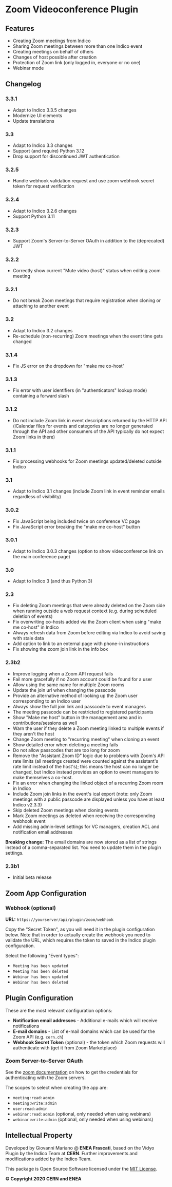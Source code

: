 # Zoom Videoconference Plugin

## Features

 * Creating Zoom meetings from Indico
 * Sharing Zoom meetings between more than one Indico event
 * Creating meetings on behalf of others
 * Changes of host possible after creation
 * Protection of Zoom link (only logged in, everyone or no one)
 * Webinar mode

## Changelog

### 3.3.1

- Adapt to Indico 3.3.5 changes
- Modernize UI elements
- Update translations

### 3.3

- Adapt to Indico 3.3 changes
- Support (and require) Python 3.12
- Drop support for discontinued JWT authentication

### 3.2.5

- Handle webhook validation request and use zoom webhook secret token for request verification

### 3.2.4

- Adapt to Indico 3.2.6 changes
- Support Python 3.11

### 3.2.3

- Support Zoom's Server-to-Server OAuth in addition to the (deprecated) JWT

### 3.2.2

- Correctly show current "Mute video (host)" status when editing zoom meeting

### 3.2.1

- Do not break Zoom meetings that require registration when cloning or attaching to another event

### 3.2

- Adapt to Indico 3.2 changes
- Re-schedule (non-recurring) Zoom meetings when the event time gets changed

### 3.1.4

- Fix JS error on the dropdown for "make me co-host"

### 3.1.3

- Fix error with user identifiers (in "authenticators" lookup mode) containing a forward slash

### 3.1.2

- Do not include Zoom link in event descriptions returned by the HTTP API (iCalendar files for
  events and categories are no longer generated through the API and other consumers of the API
  typically do not expect Zoom links in there)

### 3.1.1

- Fix processing webhooks for Zoom meetings updated/deleted outside Indico

### 3.1

- Adapt to Indico 3.1 changes (include Zoom link in event reminder emails regardless of visibility)

### 3.0.2

- Fix JavaScript being included twice on conference VC page
- Fix JavaScript error breaking the "make me co-host" button

### 3.0.1

- Adapt to Indico 3.0.3 changes (option to show videoconference link on the main conference page)

### 3.0

- Adapt to Indico 3 (and thus Python 3)

### 2.3

- Fix deleting Zoom meetings that were already deleted on the Zoom side when running outside a web request context (e.g. during scheduled deletion of events)
- Fix overwriting co-hosts added via the Zoom client when using "make me co-host" in Indico
- Always refresh data from Zoom before editing via Indico to avoid saving with stale data
- Add option to link to an external page with phone-in instructions
- Fix showing the zoom join link in the info box

### 2.3b2

- Improve logging when a Zoom API request fails
- Fail more gracefully if no Zoom account could be found for a user
- Allow using the same name for multiple Zoom rooms
- Update the join url when changing the passcode
- Provide an alternative method of looking up the Zoom user corresponding to an Indico user
- Always show the full join link and passcode to event managers
- The meeting passcode can be restricted to registered participants
- Show "Make me host" button in the management area and in contributions/sessions as well
- Warn the user if they delete a Zoom meeting linked to multiple events if they aren't the host
- Change Zoom meeting to "recurring meeting" when cloning an event
- Show detailed error when deleting a meeting fails
- Do not allow passcodes that are too long for zoom
- Remove the "Assistant Zoom ID" logic due to problems with Zoom's API rate limits (all meetings created were counted against the assistant's rate limit instead of the host's); this means the host can no longer be changed, but Indico instead provides an option to event managers to make themselves a co-host.
- Fix an error when changing the linked object of a recurring Zoom room in Indico
- Include Zoom join links in the event's ical export (note: only Zoom meetings with a public passcode are displayed unless you have at least Indico v2.3.3)
- Skip deleted Zoom meetings when cloning events
- Mark Zoom meetings as deleted when receiving the corresponding webhook event
- Add missing admin-level settings for VC managers, creation ACL and notification email addresses

**Breaking change:** The email domains are now stored as a list of strings instead of a comma-separated list. You need to update them in the plugin settings.

### 2.3b1

- Initial beta release

## Zoom App Configuration

### Webhook (optional)

**URL:** `https://yourserver/api/plugin/zoom/webhook`

Copy the "Secret Token", as you will need it in the plugin configuration below. Note that in order
to actually create the webhook you need to validate the URL, which requires the token to saved in
the Indico plugin configuration.

Select the following "Event types":
 * `Meeting has been updated`
 * `Meeting has been deleted`
 * `Webinar has been updated`
 * `Webinar has been deleted`


## Plugin Configuration

These are the most relevant configuration options:

 * **Notification email addresses** - Additional e-mails which will receive notifications
 * **E-mail domains** - List of e-mail domains which can be used for the Zoom API (e.g. `cern.ch`)
 * **Webhook Secret Token** (optional) - the token which Zoom requests will authenticate with (get it from Zoom Marketplace)


### Zoom Server-to-Server OAuth

See the [zoom documentation](https://marketplace.zoom.us/docs/guides/build/server-to-server-oauth-app/#create-a-server-to-server-oauth-app) on how to get the credentials for authenticating with the Zoom servers.

The scopes to select when creating the app are:

- `meeting:read:admin`
- `meeting:write:admin`
- `user:read:admin`
- `webinar:read:admin` (optional, only needed when using webinars)
- `webinar:write:admin` (optional, only needed when using webinars)


## Intellectual Property

Developed by Giovanni Mariano @ **ENEA Frascati**, based on the Vidyo Plugin by the Indico Team at **CERN**. Further
improvements and modifications added by the Indico Team.

This package is Open Source Software licensed under the [MIT License](https://opensource.org/licenses/MIT).

**© Copyright 2020 CERN and ENEA**
